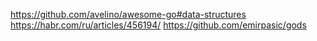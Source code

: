 https://github.com/avelino/awesome-go#data-structures
https://habr.com/ru/articles/456194/
https://github.com/emirpasic/gods

